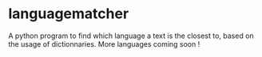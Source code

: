 # languagematcher
A python program to find which language a text is the closest to, based on the usage of dictionnaries.
More languages coming soon !

